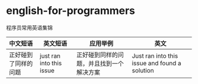 # english-for-programmers
程序员常用英语集锦


|中文短语|英文短语|应用举例|英文|
|:---------|---------|--------------|-----------|
|正好碰到了同样的问题|just ran into this issue|正好碰到同样的问题，并且找到一个解决方案|Just ran into this issue and found a solution|
